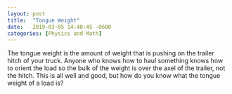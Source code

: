 ```yaml
---
layout: post
title:  "Tongue Weight"
date:   2019-03-05 14:48:45 -0600
categories: [Physics and Math]
---
```


The tongue weight is the amount of weight that is pushing on the trailer hitch of your truck. Anyone who knows how to haul something knows how to orient the load so the bulk of the weight is over the axel of the trailer, not the hitch. This is all well and good, but how do you know what the tongue weight of a load is?


